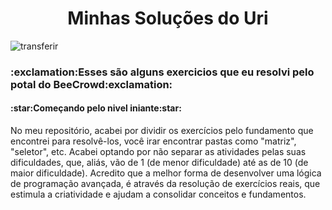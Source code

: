 <h1 align="center">Minhas Soluções do Uri </h1>


  ![transferir](https://user-images.githubusercontent.com/88843782/182045977-276627bc-c2f4-4b13-aa02-41e713779667.png)


<p><h3>:exclamation:Esses são alguns exercicios que eu resolvi pelo potal do BeeCrowd:exclamation:</h3> </p>
<p><h4>:star:Começando pelo nivel iniante:star:</h4>
<p>No meu repositório, acabei por dividir os exercícios pelo fundamento que encontrei para resolvê-los, você irar encontrar pastas como "matriz", "seletor", etc. Acabei optando por não separar as atividades pelas suas dificuldades, que, aliás, vão de 1 (de menor dificuldade) até as de 10 (de maior dificuldade). Acredito que a melhor forma de desenvolver uma lógica de programação avançada, é através da resolução de exercícios reais, que estimula a criatividade e ajudam a consolidar conceitos e fundamentos.</p>
